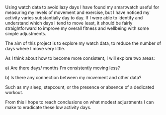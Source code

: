 Using watch data to avoid lazy days
I have found my smartwatch useful for measuring my levels of movement and exercise, but I have noticed my activity varies substantially day to day. If I were able to identify and understand which days I tend to move least, it should be fairly straightforward to improve my overall fitness and wellbeing with some simple adjustments.

The aim of this project is to explore my watch data, to reduce the number of days where I move very little.

As I think about how to become more consistent, I will explore two areas:

a) Are there days/ months I'm consistently moving less?

b) Is there any connection between my movement and other data?

Such as my sleep, stepcount, or the presence or absence of a dedicated workout.

From this I hope to reach conclusions on what modest adjustments I can make to eradicate these low activity days.
